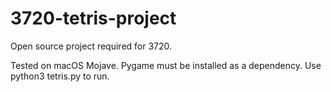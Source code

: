 # 3720-tetris-project
Open source project required for 3720.

Tested on macOS Mojave.  Pygame must be installed as a dependency.  Use python3 tetris.py to run.
